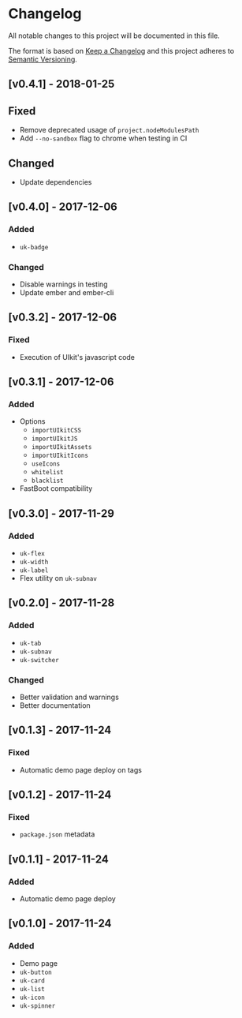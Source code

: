 # Changelog
All notable changes to this project will be documented in this file.

The format is based on [Keep a Changelog](http://keepachangelog.com/en/1.0.0/)
and this project adheres to [Semantic Versioning](http://semver.org/spec/v2.0.0.html).

## [v0.4.1] - 2018-01-25

## Fixed
- Remove deprecated usage of `project.nodeModulesPath`
- Add `--no-sandbox` flag to chrome when testing in CI

## Changed
- Update dependencies

## [v0.4.0] - 2017-12-06

### Added
- `uk-badge`

### Changed
- Disable warnings in testing
- Update ember and ember-cli

## [v0.3.2] - 2017-12-06

### Fixed
- Execution of UIkit's javascript code

## [v0.3.1] - 2017-12-06

### Added
- Options
  - `importUIkitCSS`
  - `importUIkitJS`
  - `importUIkitAssets`
  - `importUIkitIcons`
  - `useIcons`
  - `whitelist`
  - `blacklist`
- FastBoot compatibility

## [v0.3.0] - 2017-11-29

### Added
- `uk-flex`
- `uk-width`
- `uk-label`
- Flex utility on `uk-subnav`

## [v0.2.0] - 2017-11-28

### Added
- `uk-tab`
- `uk-subnav`
- `uk-switcher`

### Changed
- Better validation and warnings
- Better documentation

## [v0.1.3] - 2017-11-24

### Fixed
- Automatic demo page deploy on tags

## [v0.1.2] - 2017-11-24

### Fixed
- `package.json` metadata

## [v0.1.1] - 2017-11-24

### Added
- Automatic demo page deploy

## [v0.1.0] - 2017-11-24

### Added
- Demo page
- `uk-button`
- `uk-card`
- `uk-list`
- `uk-icon`
- `uk-spinner`
